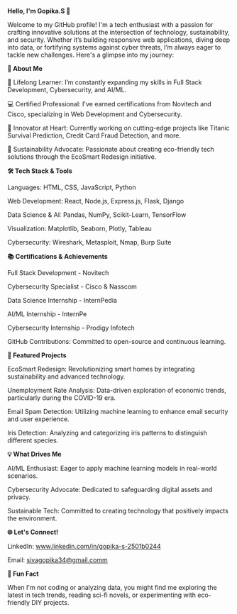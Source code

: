 **Hello, I'm Gopika.S 👋**

Welcome to my GitHub profile! I'm a tech enthusiast with a passion for crafting innovative solutions at the intersection of technology, sustainability, and security. Whether it’s building responsive web applications, diving deep into data, or fortifying systems against cyber threats, I’m always eager to tackle new challenges. Here's a glimpse into my journey:

**🚀 About Me**

🌱 Lifelong Learner: I’m constantly expanding my skills in Full Stack Development, Cybersecurity, and AI/ML.

💻 Certified Professional: I've earned certifications from Novitech and Cisco, specializing in Web Development and Cybersecurity.

🔭 Innovator at Heart: Currently working on cutting-edge projects like Titanic Survival Prediction, Credit Card Fraud Detection, and more.

🌟 Sustainability Advocate: Passionate about creating eco-friendly tech solutions through the EcoSmart Redesign initiative.

**🛠️ Tech Stack & Tools**

Languages: HTML, CSS, JavaScript, Python

Web Development: React, Node.js, Express.js, Flask, Django

Data Science & AI: Pandas, NumPy, Scikit-Learn, TensorFlow

Visualization: Matplotlib, Seaborn, Plotly, Tableau

Cybersecurity: Wireshark, Metasploit, Nmap, Burp Suite

**📚 Certifications & Achievements**

Full Stack Development - Novitech

Cybersecurity Specialist - Cisco & Nasscom

Data Science Internship - InternPedia

AI/ML Internship - InternPe

Cybersecurity Internship - Prodigy Infotech

GitHub Contributions: Committed to open-source and continuous learning.

**🌟 Featured Projects**

EcoSmart Redesign: Revolutionizing smart homes by integrating sustainability and advanced technology.

Unemployment Rate Analysis: Data-driven exploration of economic trends, particularly during the COVID-19 era.

Email Spam Detection: Utilizing machine learning to enhance email security and user experience.

Iris Detection: Analyzing and categorizing iris patterns to distinguish different species.

**💡 What Drives Me**

AI/ML Enthusiast: Eager to apply machine learning models in real-world scenarios.

Cybersecurity Advocate: Dedicated to safeguarding digital assets and privacy.

Sustainable Tech: Committed to creating technology that positively impacts the environment.

**🌐 Let's Connect!**

LinkedIn: www.linkedin.com/in/gopika-s-2501b0244

Email: sivagopika34@gmail.comm

**🎯 Fun Fact**

When I'm not coding or analyzing data, you might find me exploring the latest in tech trends, reading sci-fi novels, or experimenting with eco-friendly DIY projects.

